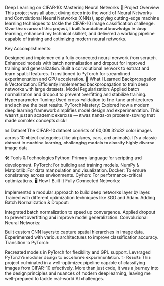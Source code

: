 Deep Learning on CIFAR-10: Mastering Neural Networks
🚀 Project Overview
This project was all about diving deep into the world of Neural Networks and Convolutional Neural Networks (CNNs), applying cutting-edge machine learning techniques to tackle the CIFAR-10 image classification challenge. Over the course of this project, I built foundational knowledge in deep learning, enhanced my technical skillset, and delivered a working pipeline capable of training and optimizing modern neural networks.

Key Accomplishments:

Designed and implemented a fully connected neural network from scratch.
Enhanced models with batch normalization and dropout for improved training and generalization.
Built a convolutional network to extract and learn spatial features.
Transitioned to PyTorch for streamlined experimentation and GPU acceleration.
🧠 What I Learned
Backpropagation & Vectorization: Efficiently implemented backpropagation to train deep networks with large datasets.
Model Regularization: Applied batch normalization and dropout to prevent overfitting and stabilize training.
Hyperparameter Tuning: Used cross-validation to fine-tune architectures and achieve the best results.
PyTorch Mastery: Explored how a modern deep learning framework simplifies model design and experimentation.
This wasn’t just an academic exercise — it was hands-on problem-solving that made complex concepts click!

📊 Dataset
The CIFAR-10 dataset consists of 60,000 32x32 color images across 10 object categories (like airplanes, cars, and animals). It’s a classic dataset in machine learning, challenging models to classify highly diverse image data.

🛠️ Tools & Technologies
Python: Primary language for scripting and development.
PyTorch: For building and training models.
NumPy & Matplotlib: For data manipulation and visualization.
Docker: To ensure consistency across environments.
Cython: For performance-critical optimizations.
🖥️ How I Built It
Fully Connected Networks:

Implemented a modular approach to build deep networks layer by layer.
Trained with different optimization techniques like SGD and Adam.
Adding Batch Normalization & Dropout:

Integrated batch normalization to speed up convergence.
Applied dropout to prevent overfitting and improve model generalization.
Convolutional Neural Networks:

Built custom CNN layers to capture spatial hierarchies in image data.
Experimented with various architectures to improve classification accuracy.
Transition to PyTorch:

Recreated models in PyTorch for flexibility and GPU support.
Leveraged PyTorch’s modular design to accelerate experimentation.
✨ Results
This project culminated in a well-optimized pipeline capable of classifying images from CIFAR-10 effectively. More than just code, it was a journey into the design principles and nuances of modern deep learning, leaving me well-prepared to tackle real-world AI challenges.

